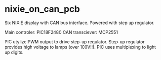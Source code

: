 # nixie_on_can_pcb
Six NIXIE display with CAN bus interface. Powered with step up regulator.

Main controler: PIC18F2480
CAN transciever: MCP2551

PIC utylize PWM output to drive step-up regulator. 
Step-up regulator provides high voltage to lamps (over 100V!!). 
PIC uses multiplexing to light up digits. 
